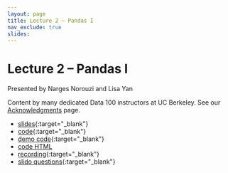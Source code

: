 ```yaml
---
layout: page
title: Lecture 2 – Pandas I
nav_exclude: true
slides: 
---
```


# Lecture 2 – Pandas I

Presented by Narges Norouzi and Lisa Yan

Content by many dedicated Data 100 instructors at UC Berkeley. See our [Acknowledgments](../../acks) page.

- [slides](https://docs.google.com/presentation/d/1SAbDTM2aaIjA2Hsupd_uCXV2mpFX5oBYvmRqpLgFJYk/edit?usp=sharing){:target="_blank"}
- [code](https://data100.datahub.berkeley.edu/hub/user-redirect/git-pull?repo=https%3A%2F%2Fgithub.com%2FDS-100%2Fsp23&branch=main&urlpath=lab%2Ftree%2Fsp23%2Flecture%2Flec02%2Flec02.ipynb){:target="_blank"}
- [demo code](https://data100.datahub.berkeley.edu/hub/user-redirect/git-pull?repo=https%3A%2F%2Fgithub.com%2FDS-100%2Fsp23&branch=main&urlpath=lab%2Ftree%2Fsp23%2Flecture%2Flec02%2Flec02-demo.ipynb){:target="_blank"}
- [code HTML](../../resources/assets/lectures/lec02/lec02-demo.html)
- [recording](https://youtu.be/jSVz3Rg0fbw){:target="_blank"}
- [slido questions](https://drive.google.com/file/d/1DNO5XmvefdxxPCBtD-9BJCgnSu5karUT/view?usp=share_link){:target="_blank"}

